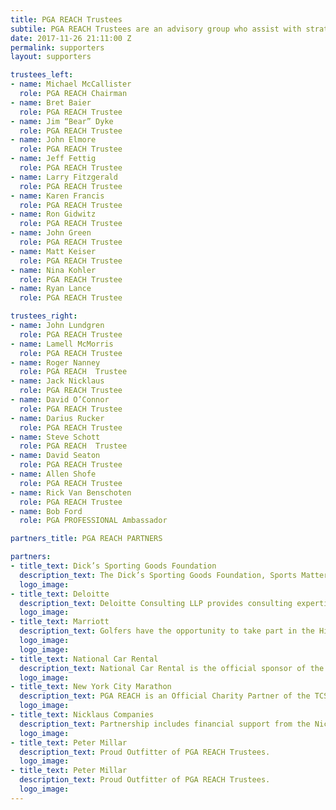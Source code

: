 ```yaml
---
title: PGA REACH Trustees
subtile: PGA REACH Trustees are an advisory group who assist with strategy, fundraising, and overall program support of the three core pillars for PGA REACH.
date: 2017-11-26 21:11:00 Z
permalink: supporters
layout: supporters

trustees_left:
- name: Michael McCallister
  role: PGA REACH Chairman
- name: Bret Baier
  role: PGA REACH Trustee
- name: Jim “Bear” Dyke
  role: PGA REACH Trustee
- name: John Elmore
  role: PGA REACH Trustee
- name: Jeff Fettig
  role: PGA REACH Trustee
- name: Larry Fitzgerald
  role: PGA REACH Trustee
- name: Karen Francis
  role: PGA REACH Trustee
- name: Ron Gidwitz
  role: PGA REACH Trustee
- name: John Green
  role: PGA REACH Trustee
- name: Matt Keiser
  role: PGA REACH Trustee
- name: Nina Kohler
  role: PGA REACH Trustee
- name: Ryan Lance
  role: PGA REACH Trustee

trustees_right:
- name: John Lundgren
  role: PGA REACH Trustee
- name: Lamell McMorris
  role: PGA REACH Trustee
- name: Roger Nanney
  role: PGA REACH  Trustee
- name: Jack Nicklaus
  role: PGA REACH Trustee
- name: David O’Connor
  role: PGA REACH Trustee
- name: Darius Rucker
  role: PGA REACH Trustee
- name: Steve Schott
  role: PGA REACH  Trustee
- name: David Seaton
  role: PGA REACH Trustee
- name: Allen Shofe
  role: PGA REACH Trustee
- name: Rick Van Benschoten
  role: PGA REACH Trustee
- name: Bob Ford
  role: PGA PROFESSIONAL Ambassador

partners_title: PGA REACH PARTNERS

partners:
- title_text: Dick’s Sporting Goods Foundation
  description_text: The Dick’s Sporting Goods Foundation, Sports Matter, and PGA REACH, partner to bring the game of golf to thousand of underprivileged youth across the country through scholarships for PGA Junior League Golf.
  logo_image: 
- title_text: Deloitte
  description_text: Deloitte Consulting LLP provides consulting expertise and funding to PGA REACH in order to scale PGA HOPE to greater heights.
  logo_image: 
- title_text: Marriott
  description_text: Golfers have the opportunity to take part in the Hit the Green for HOPE promotion at 17 participating Marriott Golf properties nationwide. All proceeds from the campaign will be used to support and enhance PGA HOPE programming.
  logo_image: 
  logo_image: 
- title_text: National Car Rental
  description_text: National Car Rental is the official sponsor of the National Car Rental PGA REACH Charity Pro-Ams.
  logo_image: 
- title_text: New York City Marathon
  description_text: PGA REACH is an Official Charity Partner of the TCS New York City Marathon. A PGA REACH team of runners will raise funds and participate with all proceeds benefiting PGA REACH.
  logo_image: 
- title_text: Nicklaus Companies
  description_text: Partnership includes financial support from the Nicklaus Companies, as well as a personal commitment from Jack Nicklaus to make an impact on all three areas of focus for PGA REACH. The Nicklaus Companies will become a PGA REACH Trustee, and Jack Nicklaus will serve as a spokesperson for PGA REACH.
  logo_image: 
- title_text: Peter Millar
  description_text: Proud Outfitter of PGA REACH Trustees.
  logo_image: 
- title_text: Peter Millar
  description_text: Proud Outfitter of PGA REACH Trustees.
  logo_image: 
---
```


